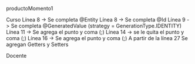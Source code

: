 productoMomento1

Curso
Línea 8 -> Se completa @Entity
Línea 8 -> Se completa @Id
Línea 9 -> Se completa @GeneratedValue (strategy = GenerationType.IDENTITY)
Línea 11 -> Se agrega el punto y coma (;)
Línea 14 -> se le quita el punto y coma (;)
Línea 16 -> Se agrega el punto y coma (;)
A partir de la línea 27 Se agregan Getters y Setters

Docente


